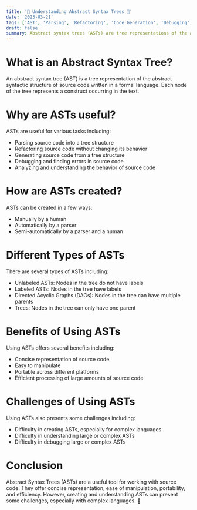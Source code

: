 ```yaml
---
title: '🌳 Understanding Abstract Syntax Trees 🌳'
date: '2023-03-21'
tags: ['AST', 'Parsing', 'Refactoring', 'Code Generation', 'Debugging', 'Analysis']
draft: false
summary: Abstract syntax trees (ASTs) are tree representations of the abstract syntactic structure of source code and are useful for parsing, refactoring, code generation, debugging, and analysis.
---
```


# What is an Abstract Syntax Tree?

An abstract syntax tree (AST) is a tree representation of the abstract syntactic structure of source code written in a formal language. Each node of the tree represents a construct occurring in the text.

# Why are ASTs useful?

ASTs are useful for various tasks including:

- Parsing source code into a tree structure
- Refactoring source code without changing its behavior
- Generating source code from a tree structure
- Debugging and finding errors in source code
- Analyzing and understanding the behavior of source code

# How are ASTs created?

ASTs can be created in a few ways:

- Manually by a human
- Automatically by a parser
- Semi-automatically by a parser and a human

# Different Types of ASTs

There are several types of ASTs including:

- Unlabeled ASTs: Nodes in the tree do not have labels
- Labeled ASTs: Nodes in the tree have labels
- Directed Acyclic Graphs (DAGs): Nodes in the tree can have multiple parents
- Trees: Nodes in the tree can only have one parent

# Benefits of Using ASTs

Using ASTs offers several benefits including:

- Concise representation of source code
- Easy to manipulate
- Portable across different platforms
- Efficient processing of large amounts of source code

# Challenges of Using ASTs

Using ASTs also presents some challenges including:

- Difficulty in creating ASTs, especially for complex languages
- Difficulty in understanding large or complex ASTs
- Difficulty in debugging large or complex ASTs

# Conclusion

Abstract Syntax Trees (ASTs) are a useful tool for working with source code. They offer concise representation, ease of manipulation, portability, and efficiency. However, creating and understanding ASTs can present some challenges, especially with complex languages. 🌳
